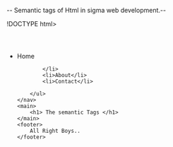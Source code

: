 
-- Semantic tags of Html in sigma web development.--

!DOCTYPE html>
<html lang="en">

<head>
    <meta charset="UTF-8">
    <meta name="viewport" content="width=device-width, initial-scale=1.0">
    <title>Semantic Tags</title>
</head>

<body>
    <header></header>
    <nav>
        <ul>
            <li>Home

            </li>
            <li>About</li>
            <li>Contact</li>

        </ul>
    </nav>
    <main>
        <h1> The semantic Tags </h1>
    </main>
    <footer>
        All Right Boys..
    </footer>
</body>

</html>
